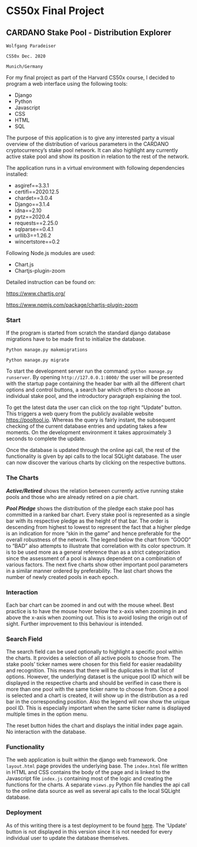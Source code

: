 # CS50x Final Project
## CARDANO Stake Pool - Distribution Explorer

`Wolfgang Paradeiser`

`CS50x Dec. 2020`

`Munich/Germany`

For my final project as part of the Harvard CS50x course, I decided to program a web interface using the following tools:
* Django  
* Python
* Javascript
* CSS
* HTML
* SQL

The purpose of this application is to give any interested party a visual overview of the distribution of various parameters in the CARDANO cryptocurrency’s stake pool network. It can also highlight any currently active stake pool and show its position in relation to the rest of the network.

The application runs in a virtual environment with following dependencies installed:

* asgiref==3.3.1
* certifi==2020.12.5
* chardet==3.0.4
* Django==3.1.4
* idna==2.10
* pytz==2020.4
* requests==2.25.0
* sqlparse==0.4.1
* urllib3==1.26.2
* wincertstore==0.2

Following Node.js modules are used:

* Chart.js
* Chartjs-plugin-zoom

Detailed instruction can be found on:

https://www.chartjs.org/ 

https://www.npmjs.com/package/chartjs-plugin-zoom

### Start
If the program is started from scratch the standard django database migrations have to be made first to initialize the database.

`Python manage.py makemigrations`

`Python manage.py migrate`

To start the development server run the command: `python manage.py runserver`.
By opening `http://127.0.0.1:8000/` the user will be presented with the startup page containing the header bar with all the different chart options and control buttons, a search bar which offers to choose an individual stake pool, and the introductory paragraph explaining the tool.

To get the latest data the user can click on the top right “Update” button. This triggers a web query from the publicly available website https://pooltool.io. Whereas the query is fairly instant, the subsequent checking of the current database entries and updating takes a few moments. On the development environment it takes approximately 3 seconds to complete the update.

Once the database is updated through the online api call, the rest of the functionality is given by api calls to the local SQLight database. The user can now discover the various charts by clicking on the respective buttons.

### The Charts

_**Active/Retired**_ shows the relation between currently active running stake pools and those who are already retired on a pie chart.

**_Pool Pledge_** shows the distribution of the pledge each stake pool has committed in a ranked bar chart. Every stake pool is represented as a single bar with its respective pledge as the height of that bar. The order is descending from highest to lowest to represent the fact that a higher pledge is an indication for more “skin in the game” and hence preferable for the overall robustness of the network.
The legend below the chart from “GOOD” to “BAD” also attempts to illustrate that correlation with its color spectrum. It is to be used more as a general reference than as a strict categorization since the assessment of a pool is always dependent on a combination of various factors. 
The next five charts show other important pool parameters in a similar manner ordered by preferability.
The last chart shows the number of newly created pools in each epoch.

### Interaction

Each bar chart can be zoomed in and out with the mouse wheel. Best practice is to have the mouse hover below the x-axis when zooming in and above the x-axis when zooming out. This is to avoid losing the origin out of sight. Further improvement to this behaviour is intended.

### Search Field

The search field can be used optionally to highlight a specific pool within the charts. It provides a selection of all active pools to choose from. The stake pools’ ticker names were chosen for this field for easier readability and recognition. This means that there will be duplicates in that list of options. However, the underlying dataset is the unique pool ID which will be displayed in the respective charts and should be verified in case there is more than one pool with the same ticker name to choose from.
Once a pool is selected and a chart is created, it will show up in the distribution as a red bar in the corresponding position. Also the legend will now show the unique pool ID. This is especially important when the same ticker name is displayed multiple times in the option menu.

The reset button hides the chart and displays the initial index page again. No interaction with the database.

### Functionality

The web application is built within the django web framework.
One `layout.html` page provides the underlying base.
The `index.html` file written in HTML and CSS contains the body of the page and is linked to the Javascript file `index.js` containing most of the logic and creating the functions for the charts.
A separate `views.py` Python file handles the api call to the online data source as well as several api calls to the local SQLight database. 

### Deployment

As of this writing there is a test deployment to be found [here](http://18.194.87.7). The 'Update' button is not displayed in this version since it is not needed for every individual user to update the database themselves.
